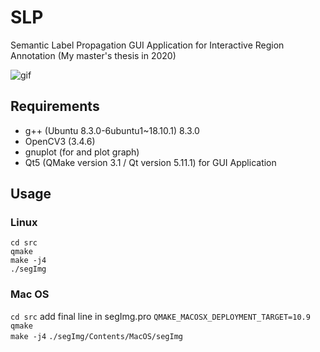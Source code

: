 # SLP
Semantic Label Propagation GUI Application for Interactive Region Annotation (My master's thesis in 2020)

![gif](https://github.com/kuboyoo/SLP/blob/master/assets/demo_SLP.gif)

## Requirements
* g++     (Ubuntu 8.3.0-6ubuntu1~18.10.1) 8.3.0
* OpenCV3 (3.4.6)
* gnuplot (for and plot graph)
* Qt5     (QMake version 3.1 / Qt version 5.11.1) for GUI Application


## Usage
### Linux
`cd src`  
`qmake`  
`make -j4`  
`./segImg`

### Mac OS
`cd src`
add final line in segImg.pro `QMAKE_MACOSX_DEPLOYMENT_TARGET=10.9`  
`qmake`  
`make -j4`
`./segImg/Contents/MacOS/segImg`

